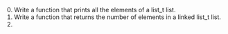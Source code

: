 0. Write a function that prints all the elements of a list_t list.
1. Write a function that returns the number of elements in a linked list_t list.
2. 
